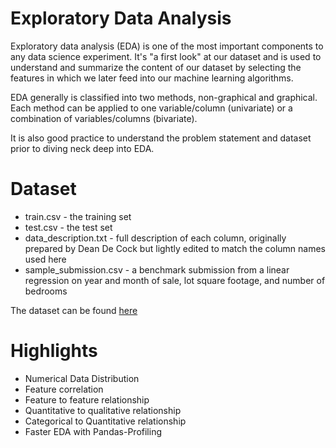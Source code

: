 # Exploratory Data Analysis 
Exploratory data analysis (EDA) is one of the most important components to any data science experiment. It's "a first look" at our dataset and is used to understand and summarize the content of our dataset by selecting the features in which we later feed into our machine learning algorithms. 

EDA generally is classified into two methods, non-graphical and graphical. Each method can be applied to one variable/column (univariate) or a combination of variables/columns (bivariate).

It is also good practice to understand the problem statement and dataset prior to diving neck deep into EDA.

# Dataset 
- train.csv - the training set
- test.csv - the test set
- data_description.txt - full description of each column, originally prepared by Dean De Cock but lightly edited to match the column names used here
- sample_submission.csv - a benchmark submission from a linear regression on year and month of sale, lot square footage, and number of bedrooms

The dataset can be found [here](https://www.kaggle.com/ekami66/detailed-data-exploration-in-python/data)

# Highlights 
- Numerical Data Distribution 
- Feature correlation 
- Feature to feature relationship
- Quantitative to qualitative relationship
- Categorical to Quantitative relationship
- Faster EDA with Pandas-Profiling 

